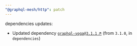 ```yaml
---
"@graphql-mesh/http": patch
---
```

dependencies updates:
  - Updated dependency [`graphql-yoga@3.1.1` ↗︎](https://www.npmjs.com/package/graphql-yoga/v/3.1.1) (from `3.1.0`, in `dependencies`)
